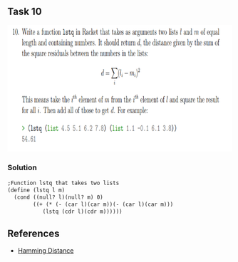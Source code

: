 ## Task 10

<p><img src="Resources/10.png" width="816" height="284"></p>



### Solution
```Racket
;Function lstq that takes two lists
(define (lstq l m)                                     
  (cond ((null? l)(null? m) 0)                       
        ((+ (* (- (car l)(car m))(- (car l)(car m)))
           (lstq (cdr l)(cdr m))))))  

```

## References
* [Hamming Distance](https://en.wikipedia.org/wiki/Hamming_distance)